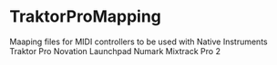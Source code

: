 TraktorProMapping
============================

Maaping files for MIDI controllers to be used with Native Instruments Traktor Pro
Novation Launchpad
Numark Mixtrack Pro 2 

